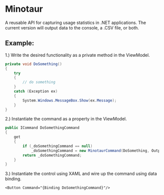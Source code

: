 # Minotaur
A reusable API for capturing usage statistics in .NET applications. The current version will output data to the console, a .CSV file, or both.

## Example:

1.) Write the desired functionality as a private method in the ViewModel.
```c#
private void DoSomething()
{
    try
    {
        // do something
    }
    catch (Exception ex)
    {
        System.Windows.MessageBox.Show(ex.Message);
    }
}
```

2.) Instantiate the command as a property in the ViewModel.
```c#
public ICommand DoSomethingCommand
{
    get
    {
        if (_doSomethingCommand == null)
            _doSomethingCommand = new MinotaurCommand(DoSomething, OutputFormat.Console);
        return _doSomethingCommand;
    }
}
```

3.) Instantiate the control using XAML and wire up the command using data binding.
```xaml
<Button Command="{Binding DoSomethingCommand}"/>
```
